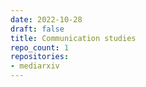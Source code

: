 ```yaml
---
date: 2022-10-28
draft: false
title: Communication studies
repo_count: 1
repositories:
- mediarxiv
---
```



